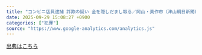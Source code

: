 ```yaml
---
title: "コンビニ店員逮捕 詐欺の疑い 金を隠しだまし取る／岡山・美作市（津山朝日新聞） - Yahoo!ニュース"
date: 2025-09-29 15:08:27 +0900
categories: ["犯罪"]
source: "https://www.google-analytics.com/analytics.js"
---
```


[出典はこちら](https://www.google-analytics.com/analytics.js)
